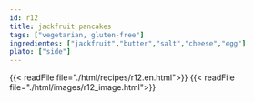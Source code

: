 ```yaml
---
id: r12
title: jackfruit pancakes
tags: ["vegetarian, gluten-free"]
ingredientes: ["jackfruit","butter","salt","cheese","egg"]
plato: ["side"]
---
```


{{< readFile file="./html/recipes/r12.en.html">}}
{{< readFile file="./html/images/r12_image.html">}}